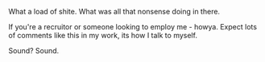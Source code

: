 What a load of shite. What was all that nonsense doing in there. 

If you're a recruitor or someone looking to employ me - howya. Expect lots of comments like this in my work, its how I talk to myself.

Sound? Sound. 
